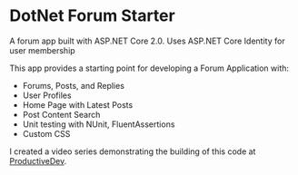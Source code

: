 # DotNet Forum Starter

A forum app built with ASP.NET Core 2.0. Uses ASP.NET Core Identity for user membership

This app provides a starting point for developing a Forum Application with:
- Forums, Posts, and Replies
- User Profiles
- Home Page with Latest Posts
- Post Content Search
- Unit testing with NUnit, FluentAssertions
- Custom CSS

I created a video series demonstrating the building of this code at [ProductiveDev](https://productivedev.com/product/net-core-2-0-mvc-forum-application-course/).
